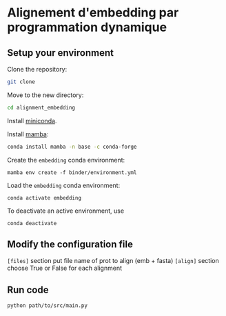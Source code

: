 # Alignement d'embedding par programmation dynamique

## Setup your environment

Clone the repository:

```bash
git clone 
```

Move to the new directory:

```bash
cd alignment_embedding
```

Install [miniconda](https://docs.conda.io/en/latest/miniconda.html).

Install [mamba](https://github.com/mamba-org/mamba):

```bash
conda install mamba -n base -c conda-forge
```

Create the `embedding` conda environment:
```
mamba env create -f binder/environment.yml
```

Load the `embedding` conda environment:
```
conda activate embedding
```

To deactivate an active environment, use

```
conda deactivate
```
## Modify the configuration file

`[files]` section
put file name of prot to align (emb + fasta)
`[align]` section 
choose True or False for each alignment

## Run code

```
python path/to/src/main.py
```
